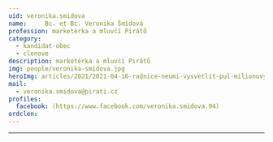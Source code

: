 ```yaml
---
uid: veronika.smidova
name:     Bc. et Bc. Veronika Šmídová
profession: marketérka a mluvčí Pirátů
category:
  - kandidat-obec
  - clenove
description: marketérka a mluvčí Pirátů
img: people/veronika-smidova.jpg
heroImg: articles/2021/2021-04-16-radnice-neumi-vysvetlit-pul-milionovy-pro-valentu.jpg
mail:
  - veronika.smidova@pirati.cz
profiles:
  facebook: (https://www.facebook.com/veronika.smidova.94)
ordclen: 
---
```



---
